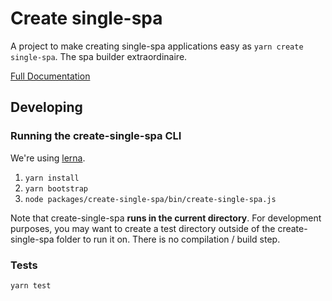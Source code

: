 # Create single-spa
A project to make creating single-spa applications easy as `yarn create single-spa`. The spa builder extraordinaire.

[Full Documentation](https://single-spa.js.org/docs/create-single-spa)

## Developing

### Running the create-single-spa CLI

We're using [lerna](https://lerna.js.org/).

1. `yarn install`
2. `yarn bootstrap`
3. `node packages/create-single-spa/bin/create-single-spa.js`

Note that create-single-spa **runs in the current directory**. For development purposes, you may want to create a test directory outside of the create-single-spa folder to run it on. There is no compilation / build step.

### Tests

`yarn test`
